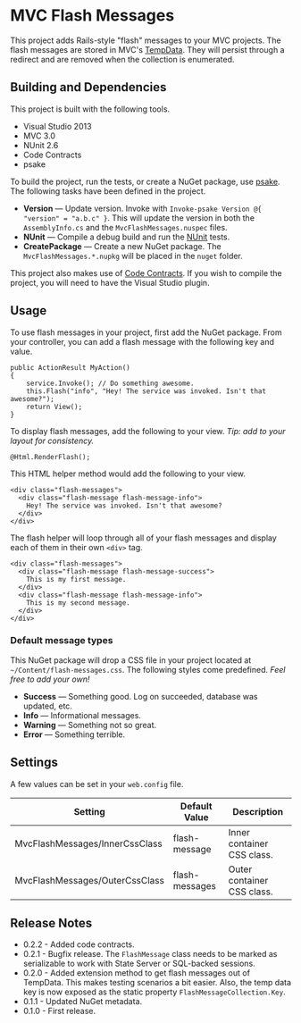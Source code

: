 # MVC Flash Messages

This project adds Rails-style "flash" messages to your MVC projects. The flash messages are stored in MVC's [TempData](http://msdn.microsoft.com/en-us/library/system.web.mvc.tempdatadictionary.aspx). They will persist through a redirect and are removed when the collection is enumerated.

## Building and Dependencies

This project is built with the following tools.

- Visual Studio 2013
- MVC 3.0
- NUnit 2.6
- Code Contracts
- psake

To build the project, run the tests, or create a NuGet package, use [psake](https://github.com/psake/psake). The following tasks have been defined in the project.

- **Version** &mdash; Update version. Invoke with `Invoke-psake Version @{ "version" = "a.b.c" }`. This will update the version in both the `AssemblyInfo.cs` and the `MvcFlashMessages.nuspec` files.
- **NUnit** &mdash; Compile a debug build and run the [NUnit](http://nunit.org) tests.
- **CreatePackage** &mdash; Create a new NuGet package. The `MvcFlashMessages.*.nupkg` will be placed in the `nuget` folder.

This project also makes use of [Code Contracts](http://visualstudiogallery.msdn.microsoft.com/1ec7db13-3363-46c9-851f-1ce455f66970). If you wish to compile the project, you will need to have the Visual Studio plugin.

## Usage

To use flash messages in your project, first add the NuGet package. From your controller, you can add a flash message with the following key and value.

    public ActionResult MyAction()
	{ 
        service.Invoke(); // Do something awesome.
        this.Flash("info", "Hey! The service was invoked. Isn't that awesome?");
        return View();
    }

To display flash messages, add the following to your view. *Tip: add to your layout for consistency.*

    @Html.RenderFlash();

This HTML helper method would add the following to your view.

    <div class="flash-messages">
      <div class="flash-message flash-message-info">
        Hey! The service was invoked. Isn't that awesome?
      </div>
    </div>

The flash helper will loop through all of your flash messages and display each of them in their own `<div>` tag.

    <div class="flash-messages">
      <div class="flash-message flash-message-success">
        This is my first message.
      </div>
      <div class="flash-message flash-message-info">
        This is my second message.
      </div>
    </div>

### Default message types

This NuGet package will drop a CSS file in your project located at `~/Content/flash-messages.css`. The following styles come predefined. *Feel free to add your own!*

- **Success** &mdash; Something good. Log on succeeded, database was updated, etc.
- **Info** &mdash; Informational messages.
- **Warning** &mdash; Something not so great.
- **Error** &mdash; Something terrible.

## Settings

A few values can be set in your `web.config` file.

| Setting | Default Value | Description |
|---------|---------------|-------------|
| MvcFlashMessages/InnerCssClass | flash-message | Inner container CSS class. |
| MvcFlashMessages/OuterCssClass | flash-messages | Outer container CSS class. |

## Release Notes

- 0.2.2 - Added code contracts.
- 0.2.1 - Bugfix release. The `FlashMessage` class needs to be marked as serializable to work with State Server or SQL-backed sessions.
- 0.2.0 - Added extension method to get flash messages out of TempData. This makes testing scenarios a bit easier. Also, the temp data key is now exposed as the static property `FlashMessageCollection.Key`.
- 0.1.1 - Updated NuGet metadata.
- 0.1.0 - First release.
